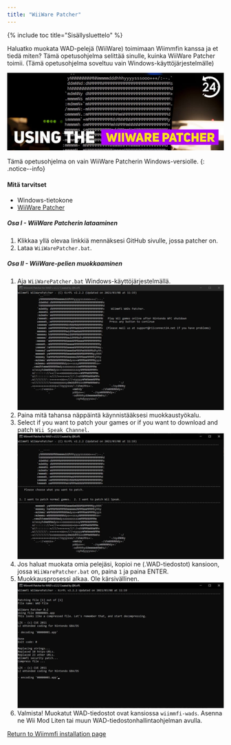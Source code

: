 ```yaml
---
title: "WiiWare Patcher"
---
```


{% include toc title="Sisällysluettelo" %}

Haluatko muokata WAD-pelejä (WiiWare) toimimaan Wiimmfin kanssa ja et tiedä miten? Tämä opetusohjelma selittää sinulle, kuinka WiiWare Patcher toimii. (Tämä opetusohjelma soveltuu vain Windows-käyttöjärjestelmälle)

![Using the WiiWare Patcher](/images/rc24_using_the_wiiware_patcher.jpg)

Tämä opetusohjelma on vain WiiWare Patcherin Windows-versiolle.
{: .notice--info}

#### Mitä tarvitset

* Windows-tietokone
* [WiiWare Patcher](https://github.com/RiiConnect24/WiiWare-Patcher/releases)

##### Osa I - WiiWare Patcherin lataaminen

1. Klikkaa yllä olevaa linkkiä mennäksesi GitHub sivulle, jossa patcher on.
2. Lataa `WiiWarePatcher.bat`.

##### Osa II - WiiWare-pelien muokkaaminen

1. Aja `WiiWarePatcher.bat` Windows-käyttöjärjestelmällä. ![WiiWare Patcher Main Menu](/images/WiiWare-Patcher/1.JPG)
2. Paina mitä tahansa näppäintä käynnistääksesi muokkaustyökalu.
3. Select if you want to patch your games or if you want to download and patch `Wii Speak Channel`. ![Select patching mode](/images/WiiWare-Patcher/2.JPG)
4. Jos haluat muokata omia pelejäsi, kopioi ne (.WAD-tiedostot) kansioon, jossa `WiiWarePatcher.bat` on, paina `1` ja paina ENTER.
5. Muokkausprosessi alkaa. Ole kärsivällinen. ![Patching...](/images/WiiWare-Patcher/3.JPG)
6. Valmista! Muokatut WAD-tiedostot ovat kansiossa `wiimmfi-wads`. Asenna ne Wii Mod Liten tai muun WAD-tiedostonhallintaohjelman avulla.

[Return to Wiimmfi installation page](wiimmfi)
